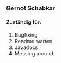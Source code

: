 ### Gernot Schabkar
#### Zuständig für:
1) Bugfixing
2) Readme warten
3) Javadocs
4) Messing around.